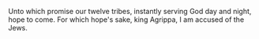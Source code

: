 Unto which promise our twelve tribes, instantly serving God day and night, hope to come. For which hope's sake, king Agrippa, I am accused of the Jews.
